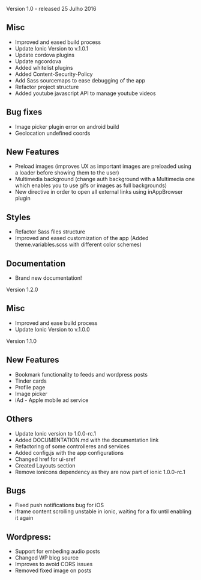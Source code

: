 Version 1.0 - released 25 Julho 2016

## Misc
- Improved and eased build process
- Update Ionic Version to v.1.0.1
- Update cordova plugins
- Update ngcordova
- Added whitelist plugins
- Added Content-Security-Policy
- Add Sass sourcemaps to ease debugging of the app
- Refactor project structure
- Added youtube javascript API to manage youtube videos

## Bug fixes
- Image picker plugin error on android build
- Geolocation undefined coords

## New Features
- Preload images (improves UX as important images are preloaded using a loader before showing them to the user)
- Multimedia background (change auth background with a Multimedia one which enables you to use gifs or images as full backgrounds)
- New directive in order to open all external links using inAppBrowser plugin

## Styles
- Refactor Sass files structure
- Improved and eased customization of the app (Added theme.variables.scss with different color schemes)

## Documentation
- Brand new documentation!


Version 1.2.0

## Misc
- Improved and ease build process
- Update Ionic Version to v.1.0.0

Version 1.1.0

## New Features
- Bookmark functionality to feeds and wordpress posts
- Tinder cards
- Profile page
- Image picker
- iAd - Apple mobile ad service

## Others
- Update Ionic version to 1.0.0-rc.1
- Added DOCUMENTATION.md with the documentation link
- Refactoring of some controlleres and services
- Added config.js with the app configurations
- Changed href for ui-sref
- Created Layouts section
- Remove ionicons dependency as they are now part of ionic 1.0.0-rc.1

## Bugs
- Fixed push notifications bug for iOS
- iframe content scrolling unstable in ionic, waiting for a fix until enabling it again

## Wordpress:
- Support for embeding audio posts
- Changed WP blog source
- Improves to avoid CORS issues
- Removed fixed image on posts
